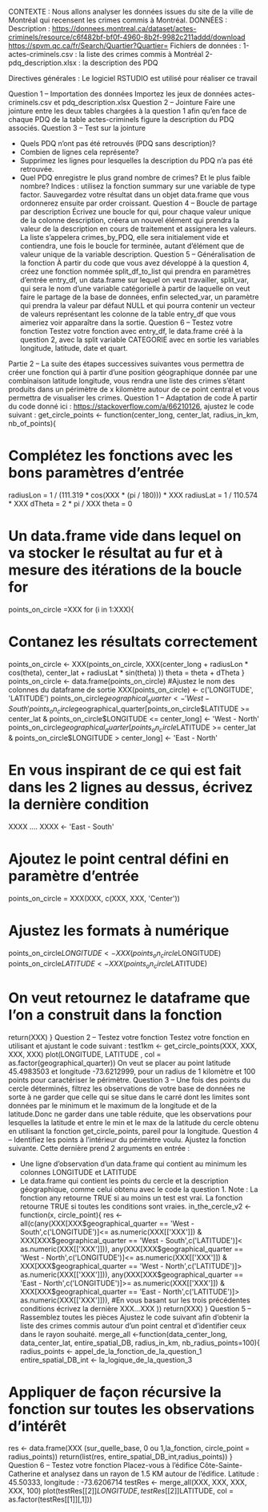 CONTEXTE :
Nous allons analyser les données issues du site de la ville de Montréal qui recensent les crimes commis à Montréal.
DONNÉES :
Description :
https://donnees.montreal.ca/dataset/actes-criminels/resource/c6f482bf-bf0f-4960-8b2f-9982c211addd/download
https://spvm.qc.ca/fr/Search/Quartier?Quartier=
Fichiers de données :
1-actes-criminels.csv : la liste des crimes commis à Montréal
2-pdq_description.xlsx : la description des PDQ

Directives générales :
Le logiciel RSTUDIO est utilisé pour réaliser ce travail

Question 1 – Importation des données 
Importez les jeux de données actes-criminels.csv et pdq_description.xlsx
Question 2 – Jointure 
Faire une jointure entre les deux tables chargées à la question 1 afin qu’en face de chaque PDQ de la table actes-criminels figure la description du PDQ associés.
Question 3 – Test sur la jointure 
- Quels PDQ n’ont pas été retrouvés (PDQ sans description)?
- Combien de lignes cela représente?
- Supprimez les lignes pour lesquelles la description du PDQ n’a pas été retrouvée.
- Quel PDQ enregistre le plus grand nombre de crimes? Et le plus faible nombre?
Indices : utilisez la fonction summary sur une variable de type factor. Sauvegardez votre résultat dans un objet data.frame que vous ordonnerez ensuite par order croissant.
Question 4 – Boucle de partage par description 
Écrivez une boucle for qui, pour chaque valeur unique de la colonne description, créera un nouvel élément qui prendra la valeur de la description en cours de traitement et assignera les valeurs. La liste s’appelera crimes_by_PDQ, elle sera initialement vide et contiendra, une fois le boucle for terminée, autant d’élément que de valeur unique de la variable description.
Question 5 – Généralisation de la fonction 
À partir du code que vous avez développé à la question 4, créez une fonction nommée split_df_to_list qui prendra en paramètres d’entrée entry_df, un data.frame sur lequel on veut travailler, split_var, qui sera le nom d’une variable catégorielle à partir de laquelle on veut faire le partage de la base de données, enfin selected_var, un paramètre qui prendra la valeur par défaut NULL et qui pourra contenir un vecteur de valeurs représentant les colonne de la table entry_df que vous aimeriez voir apparaître dans la sortie.
Question 6 – Testez votre fonction
Testez votre fonction avec entry_df, le data.frame créé à la question 2, avec la split variable CATEGORIE avec en sortie les variables longitude, latitude, date et quart.

Partie 2 – 
La suite des étapes successives suivantes vous permettra de créer une fonction qui à partir d’une position géographique donnée par une combinaison latitude longitude, vous rendra une liste des crimes s’étant produits dans un périmètre de x kilomètre autour de ce point central et vous permettra de visualiser les crimes.
Question 1 – Adaptation de code
À partir du code donné ici : https://stackoverflow.com/a/66210126, ajustez le code suivant :
get_circle_points <- function(center_long,
center_lat,
radius_in_km,
nb_of_points){
# Complétez les fonctions avec les bons paramètres d’entrée
radiusLon = 1 / (111.319 * cos(XXX * (pi / 180))) * XXX
radiusLat = 1 / 110.574 * XXX
dTheta = 2 * pi / XXX
theta = 0
# Un data.frame vide dans lequel on va stocker le résultat au fur et à mesure des itérations de la boucle for
points_on_circle =XXX
for (i in 1:XXX){
# Contanez les résultats correctement
points_on_circle <- XXX(points_on_circle,
XXX(center_long + radiusLon * cos(theta),
center_lat + radiusLat * sin(theta)
))
theta = theta + dTheta
}
points_on_circle <- data.frame(points_on_circle)
#Ajustez le nom des colonnes du dataframe de sortie
XXX(points_on_circle) <- c('LONGITUDE', 'LATITUDE')
points_on_circle$geographical_quarter <- 'West - South'
points_on_circle$geographical_quarter[points_on_circle$LATITUDE >= center_lat & points_on_circle$LONGITUDE <= center_long] <- 'West - North'
points_on_circle$geographical_quarter[points_on_circle$LATITUDE >= center_lat & points_on_circle$LONGITUDE > center_long] <- 'East - North'
# En vous inspirant de ce qui est fait dans les 2 lignes au dessus, écrivez la dernière condition
XXXX …. XXXX <- 'East - South'
# Ajoutez le point central défini en paramètre d’entrée
points_on_circle = XXX(XXX, c(XXX, XXX, 'Center'))
# Ajustez les formats à numérique
points_on_circle$LONGITUDE <- XXX (points_on_circle$LONGITUDE)
points_on_circle$LATITUDE <- XXX (points_on_circle$LATITUDE)
# On veut retournez le dataframe que l’on a construit dans la fonction
return(XXX)
}
Question 2 – Testez votre fonction
Testez votre fonction en utilisant et ajustant le code suivant :
test1km <- get_circle_points(XXX, XXX, XXX, XXX)
plot(LONGITUDE, LATITUDE , col = as.factor(geographical_quarter))
On veut se placer au point latitude 45.4983503 et longitude -73.6212999, pour un radius de 1 kilomètre et 100 points pour caractériser le périmètre.
Question 3 – Une fois des points du cercle déterminés,
filtrez les observations de votre base de données ne sorte à ne garder que celle qui se situe dans le carré dont les limites sont données par 
le minimum et le maximum de la longitude et de la latitude.Donc ne garder dans une table réduite, 
que les observations pour lesquelles la latitude et entre le min et le max de la latitude du cercle obtenu en utilisant la fonction get_circle_points, pareil pour la longitude.
Question 4 – Identifiez les points à l’intérieur du périmètre voulu.
Ajustez la fonction suivante. Cette dernière prend 2 arguments en entrée :
- Une ligne d’observation d’un data.frame qui contient au minimum les colonnes LONGITUDE et LATITUDE
- Le data.frame qui contient les points du cercle et la description géographique, comme celui obtenu avec le code la question 1.
Note :
La fonction any retourne TRUE si au moins un test est vrai.
La fonction retourne TRUE si toutes les conditions sont vraies.
in_the_cercle_v2 <- function(x, circle_point){
res <- all(c(any(XXX[XXX$geographical_quarter == 'West - South',c('LONGITUDE')]<= as.numeric(XXX[['XXX']]) & XXX[XXX$geographical_quarter == 'West - South',c('LATITUDE')]< as.numeric(XXX[['XXX']])),
any(XXX[XXX$geographical_quarter == 'West - North',c('LONGITUDE')]<= as.numeric(XXX[['XXX']]) & XXX[XXX$geographical_quarter == 'West - North',c('LATITUDE')]> as.numeric(XXX[['XXX']])),
any(XXX[XXX$geographical_quarter == 'East - North',c('LONGITUDE')]>= as.numeric(XXX[['XXX']]) & XXX[XXX$geographical_quarter == 'East - North',c('LATITUDE')]> as.numeric(XXX[['XXX']])),
#En vous basant sur les trois précédentes conditions écrivez la dernière
XXX…XXX
))
return(XXX)
}
Question 5 – Rassemblez toutes les pièces
Ajustez le code suivant afin d’obtenir la liste des crimes commis autour d’un point central et d’identifier ceux dans le rayon souhaité.
merge_all <-function(data_center_long, data_center_lat, entire_spatial_DB, radius_in_km, nb_radius_points=100){
radius_points <- appel_de_la_fonction_de_la_question_1
entire_spatial_DB_int <- la_logique_de_la_question_3
# Appliquer de façon récursive la fonction sur toutes les observations d’intérêt
res <- data.frame(XXX (sur_quelle_base, 0 ou 1,la_fonction, circle_point = radius_points))
return(list(res, entire_spatial_DB_int,radius_points))
}
Question 6 – Testez votre fonction
Placez-vous à l’édifice Côte-Sainte-Catherine et analysez dans un rayon de 1.5 KM autour de l’édifice.
Latitude : 45.50333, longitude : -73.6206714
testRes <- merge_all(XXX, XXX, XXX, XXX, 100)
plot(testRes[[2]]$LONGITUDE, testRes[[2]]$LATITUDE, col = as.factor(testRes[[1]][,1]))
